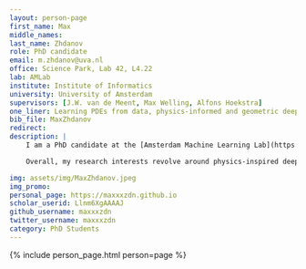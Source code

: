 ```yaml
---
layout: person-page
first_name: Max
middle_names: 
last_name: Zhdanov
role: PhD candidate
email: m.zhdanov@uva.nl
office: Science Park, Lab 42, L4.22 
lab: AMLab
institute: Institute of Informatics
university: University of Amsterdam
supervisors: [J.W. van de Meent, Max Welling, Alfons Hoekstra]
one_liner: Learning PDEs from data, physics-informed and geometric deep learning
bib_file: MaxZhdanov
redirect: 
description: |
    I am a PhD candidate at the [Amsterdam Machine Learning Lab](https://amlab.science.uva.nl/) (AMLab) supervised by [Jan-Willem van de Meent](http://amlab.science.uva.nl/people/JanWillemVanDeMeent/), [Max Welling](http://amlab.science.uva.nl/people/MaxWelling/) and [Alfons Hoekstra](https://staff.fnwi.uva.nl/a.g.hoekstra/). I use deep learning in various forms to learn PDEs from data. Before joining the University of Amsterdam, I was a research assistant at Helmholtz AI, where I worked on applications of machine learning for material science. I also spent some time working on graph neural networks and generative modelling with applications in neuroscience. Long ago, I developed statistical models of clinical treatment at TU Dresden.

    Overall, my research interests revolve around physics-inspired deep learning and geometric deep learning. I am also interested in AI4Science and the applications of machine learning to physics.

img: assets/img/MaxZhdanov.jpeg
img_promo: 
personal_page: https://maxxxzdn.github.io
scholar_userid: Llnm6XgAAAAJ
github_username: maxxxzdn
twitter_username: maxxxzdn
category: PhD Students 
---
```


{% include person_page.html person=page %}
